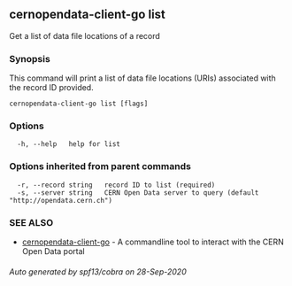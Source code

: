 ## cernopendata-client-go list

Get a list of data file locations of a record

### Synopsis

This command will print a list of data file locations
(URIs) associated with the record ID provided.

```
cernopendata-client-go list [flags]
```

### Options

```
  -h, --help   help for list
```

### Options inherited from parent commands

```
  -r, --record string   record ID to list (required)
  -s, --server string   CERN Open Data server to query (default "http://opendata.cern.ch")
```

### SEE ALSO

* [cernopendata-client-go](cernopendata-client-go.md)	 - A commandline tool to interact with the CERN Open Data portal

###### Auto generated by spf13/cobra on 28-Sep-2020

